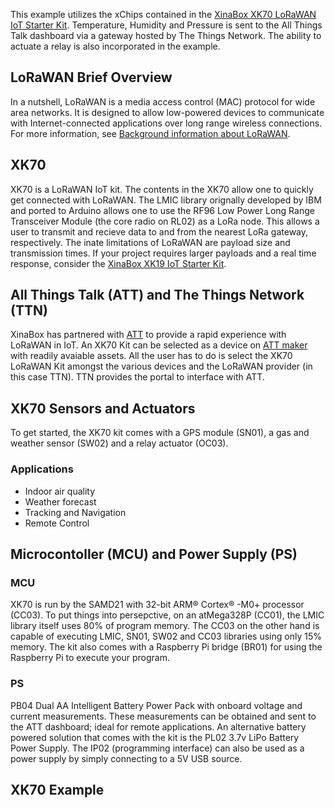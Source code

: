 This example utilizes the xChips contained in the [XinaBox XK70 LoRaWAN IoT Starter Kit](https://xinabox.cc/products/xk70). Temperature, Humidity and Pressure is sent to the All Things Talk dashboard via a gateway hosted by The Things Network. The ability to actuate a relay is also incorporated in the example.

## LoRaWAN Brief Overview

In a nutshell, LoRaWAN is a media access control (MAC) protocol for wide area networks. It is designed to allow low-powered devices to communicate with Internet-connected applications over long range wireless connections. For more information, see [Background information about LoRaWAN](https://www.thethingsnetwork.org/docs/lorawan/).

## XK70

XK70 is a LoRaWAN IoT kit. The contents in the XK70 allow one to quickly get connected with LoRaWAN. The LMIC library orignally developed by IBM and ported to Arduino allows one to use the RF96 Low Power Long Range Transceiver Module (the core radio on RL02) as a LoRa node. This allows a user to transmit and recieve data to and from the nearest LoRa gateway, respectively. The inate limitations of LoRaWAN are payload size and transmission times. If your project requires larger payloads and a real time response, consider the [XinaBox XK19 IoT Starter Kit](https://xinabox.cc/products/xk19).

## All Things Talk (ATT) and The Things Network (TTN)

XinaBox has partnered with [ATT](https://www.allthingstalk.com/) to provide a rapid experience with LoRaWAN in IoT. An XK70 Kit can be selected as a device on [ATT maker](https://maker.allthingstalk.com/) with readily avaiable assets. All the user has to do is select the XK70 LoRaWAN Kit amongst the various devices and the LoRaWAN provider (in this case TTN). TTN provides the portal to interface with ATT. 

## XK70 Sensors and Actuators

To get started, the XK70 kit comes with a GPS module (SN01), a gas and weather sensor (SW02) and a relay actuator (OC03). 

### Applications

* Indoor air quality
* Weather forecast
* Tracking and Navigation
* Remote Control

## Microcontoller (MCU) and Power Supply (PS)

### MCU

XK70 is run by the SAMD21 with 32-bit ARM® Cortex® -M0+ processor (CC03). To put things into persepctive, on an atMega328P (CC01), the LMIC library itself uses 80% of program memory. The CC03 on the other hand is capable of executing LMIC, SN01, SW02 and CC03 libraries using only 15% memory. The kit also comes with a Raspberry Pi bridge (BR01) for using the Raspberry Pi to execute your program.

### PS

PB04 Dual AA Intelligent Battery Power Pack with onboard voltage and current measurements. These measurements can be obtained and sent to the ATT dashboard; ideal for remote applications. An alternative battery powered solution that comes with the kit is the PL02 3.7v LiPo Battery Power Supply. The IP02 (programming interface) can also be used as a power supply by simply connecting to a 5V USB source.

## XK70 Example



